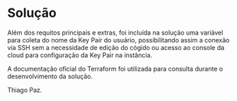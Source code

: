# Solução

Além dos requitos principais e extras, foi incluída na solução uma variável para coleta do nome da Key Pair do usuário, possibilitando assim a conexão via SSH sem a necessidade de edição do cógido ou acesso ao console da cloud para configuração da Key Pair na instância.

A documentação oficial do Terraform foi utilizada para consulta durante o desenvolvimento da solução.

Thiago Paz.
